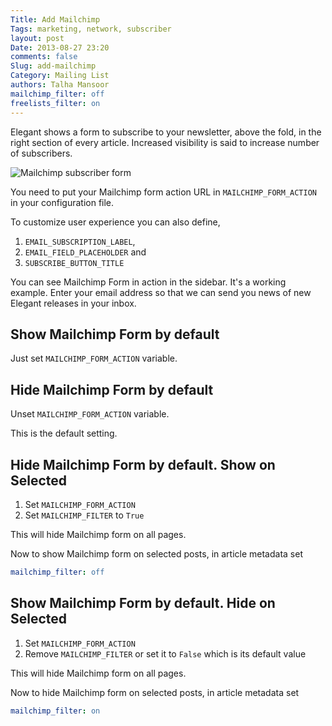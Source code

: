 ```yaml
---
Title: Add Mailchimp
Tags: marketing, network, subscriber
layout: post
Date: 2013-08-27 23:20
comments: false
Slug: add-mailchimp
Category: Mailing List
authors: Talha Mansoor
mailchimp_filter: off
freelists_filter: on
---
```


Elegant shows a form to subscribe to your newsletter, above the fold, in the right section of every article. Increased visibility is said to increase number of subscribers.

![Mailchimp subscriber
form]({static}/images/elegant-theme_subscribe-form.png)

You need to put your Mailchimp form action URL in `MAILCHIMP_FORM_ACTION` in your configuration file.

To customize user experience you can also define,

1. `EMAIL_SUBSCRIPTION_LABEL`,
1. `EMAIL_FIELD_PLACEHOLDER` and
1. `SUBSCRIBE_BUTTON_TITLE`

You can see Mailchimp Form in action in the sidebar. It's a working example. Enter your email address so that we can send you news of new Elegant releases in your inbox.

## Show Mailchimp Form by default

Just set `MAILCHIMP_FORM_ACTION` variable.

## Hide Mailchimp Form by default

Unset `MAILCHIMP_FORM_ACTION` variable.

This is the default setting.

## Hide Mailchimp Form by default. Show on Selected

1. Set `MAILCHIMP_FORM_ACTION`
1. Set `MAILCHIMP_FILTER` to `True`

This will hide Mailchimp form on all pages.

Now to show Mailchimp form on selected posts, in article metadata set

```yaml
mailchimp_filter: off
```

## Show Mailchimp Form by default. Hide on Selected

1. Set `MAILCHIMP_FORM_ACTION`
1. Remove `MAILCHIMP_FILTER` or set it to `False` which is its default value

This will hide Mailchimp form on all pages.

Now to hide Mailchimp form on selected posts, in article metadata set

```yaml
mailchimp_filter: on
```
